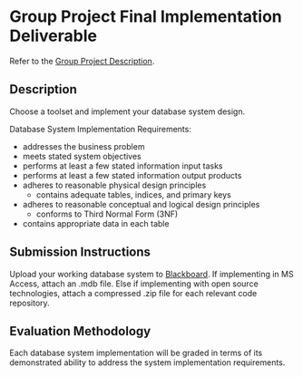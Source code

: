 # Group Project Final Implementation Deliverable

Refer to the [Group Project Description](/PROJECT.md).

## Description

Choose a toolset and implement your database system design.

Database System Implementation Requirements:

 + addresses the business problem
 + meets stated system objectives
 + performs at least a few stated information input tasks
 + performs at least a few stated information output products
 + adheres to reasonable physical design principles
   + contains adequate tables, indices, and primary keys
 + adheres to reasonable conceptual and logical design principles
   + conforms to Third Normal Form (3NF)
 + contains appropriate data in each table

## Submission Instructions

Upload your working database system to [Blackboard](https://blackboard.gwu.edu/webapps/assignment/uploadAssignment?content_id=_6866128_1&course_id=_260328_1&assign_group_id=&mode=cpview).
 If implementing in MS Access, attach an .mdb file.
 Else if implementing with open source technologies, attach a compressed .zip file for each relevant code repository.

## Evaluation Methodology

Each database system implementation will be graded in terms of its demonstrated ability to address the system implementation requirements.
